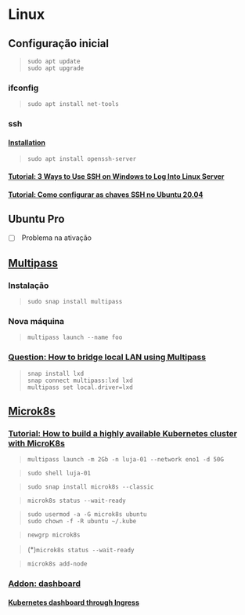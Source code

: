 # Linux

## Configuração inicial

> ```sudo apt update```  
> ```sudo apt upgrade```

### ifconfig
> ```sudo apt install net-tools```

### ssh

#### [Installation](https://ubuntu.com/server/docs/service-openssh)

> ```sudo apt install openssh-server```

#### [Tutorial: 3 Ways to Use SSH on Windows to Log Into Linux Server](https://www.linuxbabe.com/linux-server/ssh-windows)

#### [Tutorial: Como configurar as chaves SSH no Ubuntu 20.04](https://www.digitalocean.com/community/tutorials/how-to-set-up-ssh-keys-on-ubuntu-20-04-pt)

## Ubuntu Pro

- [ ] &nbsp;Problema na ativação

## [Multipass](https://multipass.run)

### Instalação

> ```sudo snap install multipass```

### Nova máquina

> ```multipass launch --name foo```

### [Question: How to bridge local LAN using Multipass](https://askubuntu.com/questions/1425752/how-to-bridge-local-lan-using-multipass)

> ```snap install lxd```  
> ```snap connect multipass:lxd lxd```  
> ```multipass set local.driver=lxd```

## [Microk8s](https://microk8s.io)

### [Tutorial: How to build a highly available Kubernetes cluster with MicroK8s](https://ubuntu.com/tutorials/getting-started-with-kubernetes-ha?&_ga=2.239771459.1199547494.1698074084-802118456.1698074084#1-overview)

> ```multipass launch -m 2Gb -n luja-01 --network eno1 -d 50G```

> ```sudo shell luja-01```

> ```sudo snap install microk8s --classic```

> ```microk8s status --wait-ready```

> ```sudo usermod -a -G microk8s ubuntu```  
> ```sudo chown -f -R ubuntu ~/.kube```

> ```newgrp microk8s```

> (*)```microk8s status --wait-ready```

> ```microk8s add-node```

### [Addon: dashboard](https://microk8s.io/docs/addon-dashboard)

#### [Kubernetes dashboard through Ingress](https://stackoverflow.com/questions/52312464/kubernetes-dashboard-through-ingress)